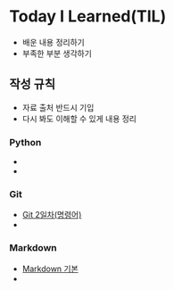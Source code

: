 # Today I Learned(TIL)
- 배운 내용 정리하기
- 부족한 부분 생각하기

## 작성 규칙
- 자료 출처 반드시 기입
- 다시 봐도 이해할 수 있게 내용 정리

### Python
- 
-
### Git
- [Git 2일차(명령어)](https://github.com/PHJoon/TIL/git-02.md)
-
### Markdown
- [Markdown 기본](https://github.com/PHJoon/TIL/markdown.md)
-
